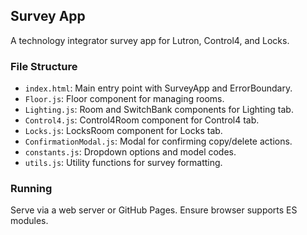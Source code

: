 ## Survey App
A technology integrator survey app for Lutron, Control4, and Locks.

### File Structure
- `index.html`: Main entry point with SurveyApp and ErrorBoundary.
- `Floor.js`: Floor component for managing rooms.
- `Lighting.js`: Room and SwitchBank components for Lighting tab.
- `Control4.js`: Control4Room component for Control4 tab.
- `Locks.js`: LocksRoom component for Locks tab.
- `ConfirmationModal.js`: Modal for confirming copy/delete actions.
- `constants.js`: Dropdown options and model codes.
- `utils.js`: Utility functions for survey formatting.

### Running
Serve via a web server or GitHub Pages. Ensure browser supports ES modules.
